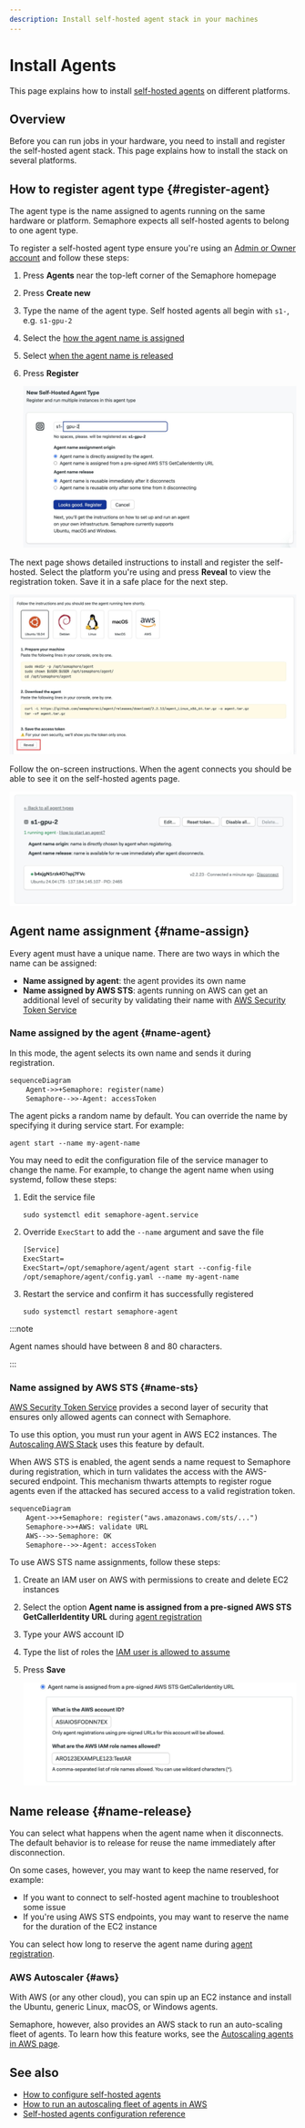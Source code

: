```yaml
---
description: Install self-hosted agent stack in your machines
---
```


# Install Agents







This page explains how to install [self-hosted agents](./self-hosted) on different platforms.

## Overview

Before you can run jobs in your hardware, you need to install and register the self-hosted agent stack. This page explains how to install the stack on several platforms.

## How to register agent type {#register-agent}

The agent type is the name assigned to agents running on the same hardware or platform. Semaphore expects all self-hosted agents to belong to one agent type.

To register a self-hosted agent type ensure you're using an [Admin or Owner account](./rbac#org-owner) and follow these steps:

<Steps>

1. Press **Agents** near the top-left corner of the Semaphore homepage
2. Press **Create new**
3. Type the name of the agent type. Self hosted agents all begin with `s1-`, e.g. `s1-gpu-2`
4. Select the [how the agent name is assigned](#name-assign)
5. Select [when the agent name is released](#name-release)
6. Press **Register**

    ![Registering an agent type in Semaphore](./img/register-agent-type.jpg)

</Steps>

The next page shows detailed instructions to install and register the self-hosted. Select the platform you're using and press **Reveal** to view the registration token. Save it in a safe place for the next step.

![Instructions to install self-hosted agent](./img/self-hosted-agent-install.jpg)

Follow the on-screen instructions. When the agent connects you should be able to see it on the self-hosted agents page.

![Agent is connected](./img/self-hosted-agent-connected.jpg)

## Agent name assignment {#name-assign}

Every agent must have a unique name. There are two ways in which the name can be assigned:

- **Name assigned by agent**: the agent provides its own name
- **Name assigned by AWS STS**: agents running on AWS can get an additional level of security by validating their name with [AWS Security Token Service](https://docs.aws.amazon.com/general/latest/gr/sts.html)

### Name assigned by the agent {#name-agent}

In this mode, the agent selects its own name and sends it during registration.

```mermaid
sequenceDiagram
    Agent->>+Semaphore: register(name)
    Semaphore-->>-Agent: accessToken
```

The agent picks a random name by default. You can override the name by specifying it during service start. For example:

```shell title="Agent start with name"
agent start --name my-agent-name
```

You may need to edit the configuration file of the service manager to change the name. For example, to change the agent name when using systemd, follow these steps:

<Steps>

1. Edit the service file

    ```shell
    sudo systemctl edit semaphore-agent.service
    ```

2. Override `ExecStart` to add the `--name` argument and save the file

    ```text title="Add an override to the systemd service file"
    [Service]
    ExecStart=
    ExecStart=/opt/semaphore/agent/agent start --config-file /opt/semaphore/agent/config.yaml --name my-agent-name
    ```

3. Restart the service and confirm it has successfully registered

    ```shell
    sudo systemctl restart semaphore-agent
    ```

</Steps>

:::note

Agent names should have between 8 and 80 characters.

:::

### Name assigned by AWS STS {#name-sts}

[AWS Security Token Service](https://docs.aws.amazon.com/general/latest/gr/sts.html) provides a second layer of security that ensures only allowed agents can connect with Semaphore.

To use this option, you must run your agent in AWS EC2 instances. The [Autoscaling AWS Stack](./self-hosted-aws) uses this feature by default.

When AWS STS is enabled, the agent sends a name request to Semaphore during registration, which in turn validates the access with the AWS-secured endpoint. This mechanism thwarts attempts to register rogue agents even if the attacked has secured access to a valid registration token.

```mermaid
sequenceDiagram
    Agent->>+Semaphore: register("aws.amazonaws.com/sts/...")
    Semaphore->>+AWS: validate URL
    AWS-->>-Semaphore: OK
    Semaphore-->>-Agent: accessToken
```

To use AWS STS name assignments, follow these steps:

<Steps>

1. Create an IAM user on AWS with permissions to create and delete EC2 instances
2. Select the option **Agent name is assigned from a pre-signed AWS STS GetCallerIdentity URL** during [agent registration](#register-agent)
3. Type your AWS account ID
4. Type the list of roles the [IAM user is allowed to assume](https://docs.aws.amazon.com/STS/latest/APIReference/API_AssumeRole.html)
5. Press **Save**

    ![Configuring AWS STS names](./img/self-hosted-sts.jpg)

</Steps>

## Name release {#name-release}

You can select what happens when the agent name when it disconnects. The default behavior is to release for reuse the name immediately after disconnection. 

On some cases, however, you may want to keep the name reserved, for example:

- If you want to connect to self-hosted agent machine to troubleshoot some issue
- If you're using AWS STS endpoints, you may want to reserve the name for the duration of the EC2 instance

You can select how long to reserve the agent name during [agent registration](#register-agent).

### AWS Autoscaler {#aws}

With AWS (or any other cloud), you can spin up an EC2 instance and install the Ubuntu, generic Linux, macOS, or Windows agents. 

Semaphore, however, also provides an AWS stack to run an auto-scaling fleet of agents. To learn how this feature works, see the [Autoscaling agents in AWS page](./self-hosted-aws.md).

## See also

- [How to configure self-hosted agents](./self-hosted-configure)
- [How to run an autoscaling fleet of agents in AWS](./self-hosted-aws)
- [Self-hosted agents configuration reference](../reference/self-hosted-config)
